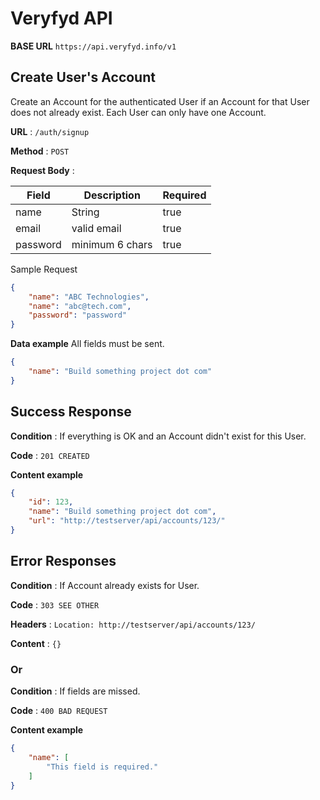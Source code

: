 # Veryfyd API

**BASE URL** `https://api.veryfyd.info/v1`


## Create User's Account

Create an Account for the authenticated User if an Account for that User does
not already exist. Each User can only have one Account.

**URL** : `/auth/signup`

**Method** : `POST`

**Request Body** :

| Field    | Description     | Required |
|----------|-----------------|----------|
| name     | String          | true     |
| email    | valid email     | true     |
| password | minimum 6 chars | true     |


Sample Request

```json
{
    "name": "ABC Technologies",
    "name": "abc@tech.com",
    "password": "password"
}
```

**Data example** All fields must be sent.

```json
{
    "name": "Build something project dot com"
}
```

## Success Response

**Condition** : If everything is OK and an Account didn't exist for this User.

**Code** : `201 CREATED`

**Content example**

```json
{
    "id": 123,
    "name": "Build something project dot com",
    "url": "http://testserver/api/accounts/123/"
}
```

## Error Responses

**Condition** : If Account already exists for User.

**Code** : `303 SEE OTHER`

**Headers** : `Location: http://testserver/api/accounts/123/`

**Content** : `{}`

### Or

**Condition** : If fields are missed.

**Code** : `400 BAD REQUEST`

**Content example**

```json
{
    "name": [
        "This field is required."
    ]
}
```
